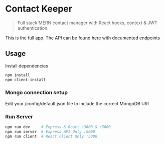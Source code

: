 # Contact Keeper

> Full stack MERN contact manager with React hooks, context & JWT authentication.

This is the full app. The API can be found [here](https://github.com/bradtraversy/contact_keeper_api) with documented endpoints

## Usage

Install dependencies

```bash
npm install
npm client-install
```

### Mongo connection setup

Edit your /config/default.json file to include the correct MongoDB URI

### Run Server

```bash
npm run dev     # Express & React :3000 & :5000
npm run server  # Express API Only :5000
npm run client  # React Client Only :3000
```
